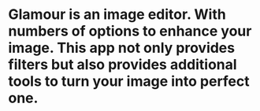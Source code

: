 # Glamour is an image editor. With numbers of options to enhance your image. This app not only provides filters but also provides additional tools to turn your image into perfect one. 
